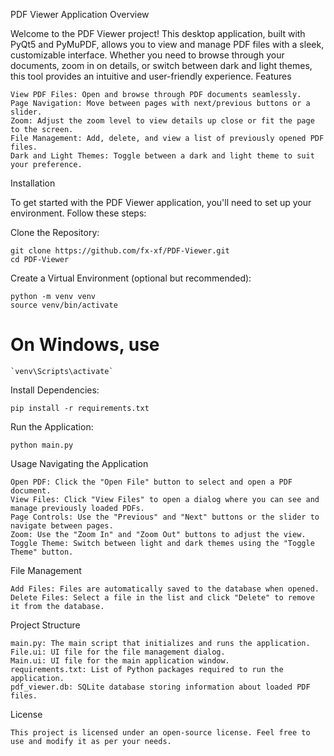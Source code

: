 PDF Viewer Application
Overview

Welcome to the PDF Viewer project! This desktop application, built with PyQt5 and PyMuPDF, allows you to view and manage PDF files with a sleek, customizable interface. Whether you need to browse through your documents, zoom in on details, or switch between dark and light themes, this tool provides an intuitive and user-friendly experience.
Features

    View PDF Files: Open and browse through PDF documents seamlessly.
    Page Navigation: Move between pages with next/previous buttons or a slider.
    Zoom: Adjust the zoom level to view details up close or fit the page to the screen.
    File Management: Add, delete, and view a list of previously opened PDF files.
    Dark and Light Themes: Toggle between a dark and light theme to suit your preference.

Installation

To get started with the PDF Viewer application, you'll need to set up your environment. Follow these steps:

Clone the Repository:

    git clone https://github.com/fx-xf/PDF-Viewer.git
    cd PDF-Viewer

Create a Virtual Environment (optional but recommended):

    python -m venv venv
    source venv/bin/activate  
    
# On Windows, use 
    `venv\Scripts\activate`

Install Dependencies:

    pip install -r requirements.txt

Run the Application:

    python main.py

Usage
Navigating the Application

    Open PDF: Click the "Open File" button to select and open a PDF document.
    View Files: Click "View Files" to open a dialog where you can see and manage previously loaded PDFs.
    Page Controls: Use the "Previous" and "Next" buttons or the slider to navigate between pages.
    Zoom: Use the "Zoom In" and "Zoom Out" buttons to adjust the view.
    Toggle Theme: Switch between light and dark themes using the "Toggle Theme" button.

File Management

    Add Files: Files are automatically saved to the database when opened.
    Delete Files: Select a file in the list and click "Delete" to remove it from the database.

Project Structure

    main.py: The main script that initializes and runs the application.
    File.ui: UI file for the file management dialog.
    Main.ui: UI file for the main application window.
    requirements.txt: List of Python packages required to run the application.
    pdf_viewer.db: SQLite database storing information about loaded PDF files.

License

    This project is licensed under an open-source license. Feel free to use and modify it as per your needs.
